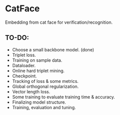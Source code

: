# CatFace
Embedding from cat face for verification/recognition.
## TO-DO:
- Choose a small backbone model. (done)
- Triplet loss.
- Training on sample data.
- Dataloader.
- Online hard triplet mining.
- Checkpoint.
- Tracking of loss & some metrics.
- Global orthogonal regularization.
- Vector length loss.
- Some training to evaluate training time & accuracy.
- Finalizing model structure.
- Training, evaluation and tuning.